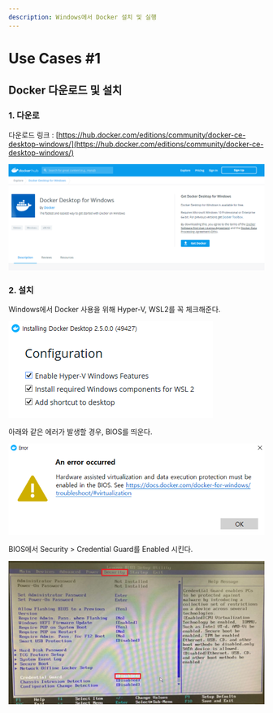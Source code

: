 ```yaml
---
description: Windows에서 Docker 설치 및 실행
---
```


# Use Cases \#1

## Docker 다운로드 및 설치

### 1. 다운로

다운로드 링크 : [https://hub.docker.com/editions/community/docker-ce-desktop-windows/](https://hub.docker.com/editions/community/docker-ce-desktop-windows/)

![&#xB2E4;&#xC6B4;&#xB85C;&#xB4DC; &#xD398;&#xC774;&#xC9C0;](../.gitbook/assets/image.png)

### 2. 설치

Windows에서 Docker 사용을 위해 Hyper-V, WSL2를 꼭 체크해준다.

![&#xC124;&#xCE58;&#xD654;&#xBA74;](../.gitbook/assets/image%20%282%29.png)

아래와 같은 에러가 발생할 경우, BIOS를 띄운다.

![&apos;&#xAC00;&#xC0C1;&#xD654;&apos; &#xC0AC;&#xC6A9;&#xC774; &#xBD88;&#xAC00;&#xB2A5;&#xD55C; &#xC0C1;&#xD0DC; &#xBA54;&#xC138;&#xC9C0;](../.gitbook/assets/image%20%283%29.png)

BIOS에서 Security &gt; Credential Guard를 Enabled 시킨다.

![](../.gitbook/assets/image%20%284%29.png)

